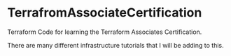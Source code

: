 # TerrafromAssociateCertification
Terraform Code for learning the Terraform Associates Certification.

There are many different infrastructure tutorials that I will be adding to this.
